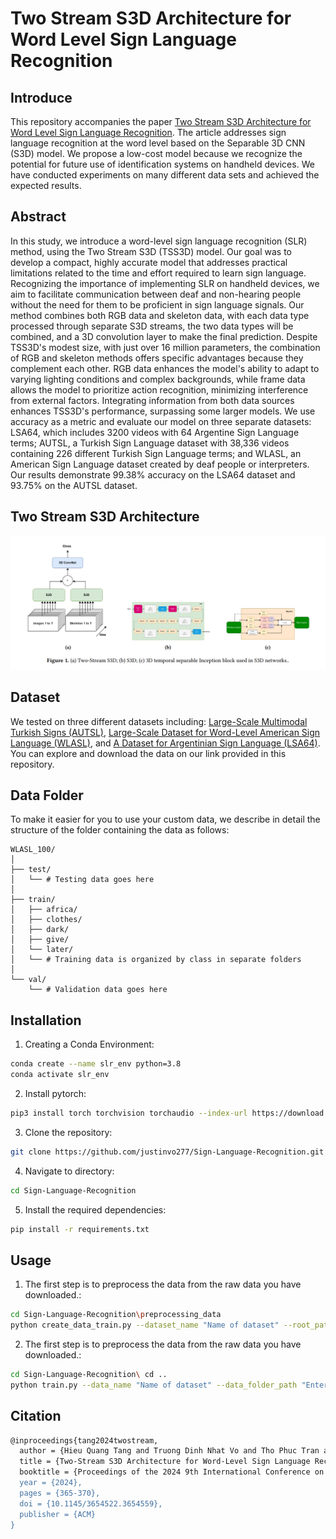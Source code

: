 # Two Stream S3D Architecture for Word Level Sign Language Recognition


## Introduce

This repository accompanies the paper [Two Stream S3D Architecture for Word Level Sign Language Recognition](https://dl.acm.org/doi/10.1145/3654522.3654559). The article addresses sign language recognition at the word level based on the Separable 3D CNN (S3D) model. We propose a low-cost model because we recognize the potential for future use of identification systems on handheld devices. We have conducted experiments on many different data sets and achieved the expected results.

## Abstract

In this study, we introduce a word-level sign language recognition (SLR) method, using the Two Stream S3D (TSS3D) model. Our goal was to develop a compact, highly accurate model that addresses practical limitations related to the time and effort required to learn sign language. Recognizing the importance of implementing SLR on handheld devices, we aim to facilitate communication between deaf and non-hearing people without the need for them to be proficient in sign language signals. Our method combines both RGB data and skeleton data, with each data type processed through separate S3D streams, the two data types will be combined, and a 3D convolution layer to make the final prediction. Despite TSS3D's modest size, with just over 16 million parameters, the combination of RGB and skeleton methods offers specific advantages because they complement each other. RGB data enhances the model's ability to adapt to varying lighting conditions and complex backgrounds, while frame data allows the model to prioritize action recognition, minimizing interference from external factors. Integrating information from both data sources enhances TSS3D's performance, surpassing some larger models. We use accuracy as a metric and evaluate our model on three separate datasets: LSA64, which includes 3200 videos with 64 Argentine Sign Language terms; AUTSL, a Turkish Sign Language dataset with 38,336 videos containing 226 different Turkish Sign Language terms; and WLASL, an American Sign Language dataset created by deaf people or interpreters. Our results demonstrate 99.38% accuracy on the LSA64 dataset and 93.75% on the AUTSL dataset.


## Two Stream S3D Architecture

![Architecture](images/architecture.png)

## Dataset

We tested on three different datasets including: [Large-Scale Multimodal Turkish Signs (AUTSL)](https://ieeexplore.ieee.org/abstract/document/9210578), [Large-Scale Dataset for Word-Level American Sign Language (WLASL)](https://github.com/dxli94/WLASL), and [A Dataset for Argentinian Sign Language (LSA64)](https://facundoq.github.io/datasets/lsa64/). You can explore and download the data on our link provided in this repository.

## Data Folder

To make it easier for you to use your custom data, we describe in detail the structure of the folder containing the data as follows:

```
WLASL_100/
│
├── test/
│   └── # Testing data goes here
│
├── train/
│   ├── africa/
│   ├── clothes/
│   ├── dark/
│   ├── give/
│   └── later/
│   └── # Training data is organized by class in separate folders
│
└── val/
    └── # Validation data goes here
```
## Installation

1. Creating a Conda Environment:
```bash
conda create --name slr_env python=3.8
conda activate slr_env
```

2. Install pytorch:
```bash
pip3 install torch torchvision torchaudio --index-url https://download.pytorch.org/whl/cu118
```

3. Clone the repository:
```bash
git clone https://github.com/justinvo277/Sign-Language-Recognition.git
```

4. Navigate to directory:
```bash
cd Sign-Language-Recognition
```

5. Install the required dependencies:
```bash
pip install -r requirements.txt
```
## Usage

1. The first step is to preprocess the data from the raw data you have downloaded.:
```bash
cd Sign-Language-Recognition\preprocessing_data
python create_data_train.py --dataset_name "Name of dataset" --root_path "dataset folder" -dir_path "folder save dataset after preprocessing"
```

2. The first step is to preprocess the data from the raw data you have downloaded.:
```bash
cd Sign-Language-Recognition\ cd ..
python train.py --data_name "Name of dataset" --data_folder_path "Enter your data folder path fter preprocessin" --num_classes "Enter number of classification" --batch_size "Enter batch size of a iteration" --lr "Enter learning rate for trainning"
```

## Citation

```bash
@inproceedings{tang2024twostream,
  author = {Hieu Quang Tang and Truong Dinh Nhat Vo and Tho Phuc Tran and Dong Dong Pham},
  title = {Two-Stream S3D Architecture for Word-Level Sign Language Recognition},
  booktitle = {Proceedings of the 2024 9th International Conference on Intelligent Information Technology (ICIIT '24)},
  year = {2024},
  pages = {365-370},
  doi = {10.1145/3654522.3654559},
  publisher = {ACM}
}
```